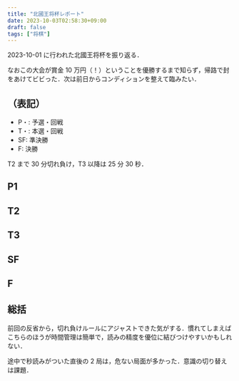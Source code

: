 ```yaml
---
title: "北國王将杯レポート"
date: 2023-10-03T02:58:30+09:00
draft: false
tags: ["将棋"]
---
```


2023-10-01 に行われた北國王将杯を振り返る．

なおこの大会が賞金 10 万円（！）ということを優勝するまで知らず，帰路で封をあけてビビった．次は前日からコンディションを整えて臨みたい．

## （表記）
- P・: 予選・回戦 
- T・: 本選・回戦
- SF: 準決勝
- F: 決勝

T2 まで 30 分切れ負け，T3 以降は 25 分 30 秒．

## P1
## T2
## T3
## SF
## F
## 総括
前回の反省から，切れ負けルールにアジャストできた気がする．慣れてしまえばこちらのほうが時間管理は簡単で，読みの精度を優位に結びつけやすいかもしれない．

途中で秒読みがついた直後の 2 局は，危ない局面が多かった．意識の切り替えは課題．

